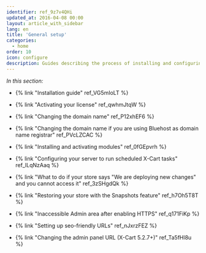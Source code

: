 ```yaml
---
identifier: ref_9z7v4QHi
updated_at: 2016-04-08 00:00
layout: article_with_sidebar
lang: en
title: 'General setup'
categories:
  - home
order: 10
icon: configure
description: Guides describing the process of installing and configuring your X-Cart 5
---
```



_In this section:_

*   {% link "Installation guide" ref_VG5mIoLT %}
*   {% link "Activating your license" ref_qwhmJtqW %}
*   {% link "Changing the domain name" ref_P12xhEF6 %}
*   {% link "Changing the domain name if you are using Bluehost as domain name registrar" ref_PVcLZCAC %}

*   {% link "Installing and activating modules" ref_0fGEpvrh %}

*   {% link "Сonfiguring your server to run scheduled X-Cart tasks" ref_lLqNzAaq %}
*   {% link "What to do if your store says "We are deploying new changes" and you cannot access it" ref_3zSHgdQk %}
*   {% link "Restoring your store with the Snapshots feature" ref_h7Oh5T8T %}
*   {% link "Inaccessible Admin area after enabling HTTPS" ref_q171FiKp %}
*   {% link "Setting up seo-friendly URLs" ref_nJxrzFEZ %}
*   {% link "Changing the admin panel URL (X-Cart 5.2.7+)" ref_Ta5fHl8u %}